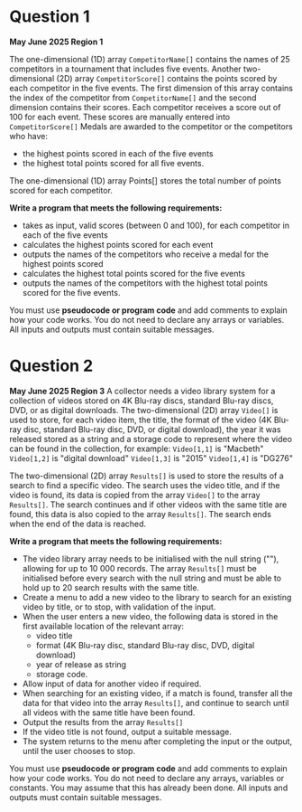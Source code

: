 # Question 1

__**May June 2025 Region 1**__

The one-dimensional (1D) array `CompetitorName[]` contains the names of 25 competitors in a
tournament that includes five events.
Another two-dimensional (2D) array `CompetitorScore[]` contains the points scored by each
competitor in the five events. The first dimension of this array contains the index of the competitor
from `CompetitorName[]` and the second dimension contains their scores.
Each competitor receives a score out of 100 for each event. These scores are manually entered into `CompetitorScore[]`
Medals are awarded to the competitor or the competitors who have:
- the highest points scored in each of the five events
- the highest total points scored for all five events.

The one-dimensional (1D) array Points[] stores the total number of points scored for each
competitor.

__Write a program that meets the following requirements:__
- takes as input, valid scores (between 0 and 100), for each competitor in each of the five events
- calculates the highest points scored for each event
- outputs the names of the competitors who receive a medal for the highest points scored
- calculates the highest total points scored for the five events
- outputs the names of the competitors with the highest total points scored for the five events.

You must use **pseudocode or program code** and add comments to explain how your code works.
You do not need to declare any arrays or variables.
All inputs and outputs must contain suitable messages.

# Question 2

__**May June 2025 Region 3**__
A collector needs a video library system for a collection of videos stored on 4K Blu-ray discs, standard Blu-ray discs, DVD, or as digital downloads. 
The two-dimensional (2D) array `Video[]` is used to store, for each video item, the title, the format of the video (4K Blu-ray disc, standard Blu-ray disc, DVD, or digital download), the year it was released stored as a string and a storage code to represent where the video can be found in the collection, for example:
`Video[1,1]` is "Macbeth"
`Video[1,2]` is "digital download"
`Video[1,3]` is "2015"
`Video[1,4]` is "DG276"

The two-dimensional (2D) array `Results[]` is used to store the results of a search to find a specific video. The search uses the video title, and if the video is found, its data is copied from the array `Video[]` to the array `Results[]`. The search continues and if other videos with the same title are found, this data is also copied to the array `Results[]`. 
The search ends when the end of the data is reached.

__Write a program that meets the following requirements:__
- The video library array needs to be initialised with the null string (""), allowing for up to 10 000 records. The array `Results[]` must be initialised before every search with the null string and must be able to hold up to 20 search results with the same title.
- Create a menu to add a new video to the library to search for an existing video by title, or to stop, with validation of the input.
- When the user enters a new video, the following data is stored in the first available location of the relevant array:
  - video title
  - format (4K Blu-ray disc, standard Blu-ray disc, DVD, digital download)
  - year of release as string
  - storage code.
- Allow input of data for another video if required.
- When searching for an existing video, if a match is found, transfer all the data for that video into the array `Results[]`, and continue to search until all videos with the same title have been found.
- Output the results from the array `Results[]`
- If the video title is not found, output a suitable message.
- The system returns to the menu after completing the input or the output, until the user chooses to stop.

You must use **pseudocode or program code** and add comments to explain how your code works.
You do not need to declare any arrays, variables or constants. You may assume that this has already been done.
All inputs and outputs must contain suitable messages.
